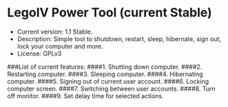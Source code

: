 LegoIV Power Tool (current Stable)
===============
* Current version: 1.1 Stable.
* Description: Simple tool to shutdown, restart, sleep, hibernate, sign out, lock your computer and more.
* License: GPLv3

###List of current features:
####1. Shutting down computer.
####2. Restarting computer.
####3. Sleeping computer.
####4. Hibernating computer.
####5. Signing out of current user account.
####6. Locking computer screen.
####7. Switching between user accounts.
####8. Turn off monitor.
####9. Set delay time for selected actions.

